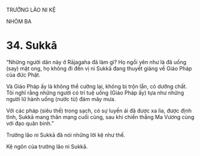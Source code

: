 TRƯỞNG LÃO NI KỆ

NHÓM BA

# 34. Sukkā

“Những người dân này ở Rājagaha đã làm gì? Họ ngồi yên như là đã uống (say) mật ong, họ không đi đến vị ni Sukkā đang thuyết giảng về Giáo Pháp của đức Phật.

Và Giáo Pháp ấy là không thể cưỡng lại, không bị trộn lẫn, có dưỡng chất. Tôi nghĩ rằng những người có trí tuệ uống (Giáo Pháp ấy) tựa như những người lữ hành uống (nước từ) đám mây mưa.

Với các pháp (siêu thế) trong sạch, có sự luyến ái đã được xa lìa, được định tĩnh, Sukkā mang thân mạng cuối cùng, sau khi chiến thắng Ma Vương cùng với đạo quân binh.”

Trưởng lão ni Sukkā đã nói những lời kệ như thế.

Kệ ngôn của trưởng lão ni Sukkā.
